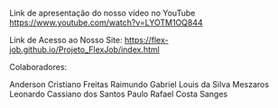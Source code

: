 Link de apresentação do nosso vídeo no YouTube
https://www.youtube.com/watch?v=LYOTM1OQ844

Link de Acesso ao Nosso Site:
https://flex-job.github.io/Projeto_FlexJob/index.html

Colaboradores:

Anderson Cristiano Freitas Raimundo
Gabriel Louis da Silva Meszaros
Leonardo Cassiano dos Santos
Paulo Rafael Costa Sanges

